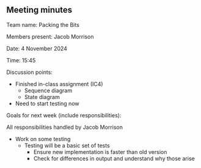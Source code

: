 ## Meeting minutes

Team name: Packing the Bits

Members present: Jacob Morrison

Date: 4 November 2024

Time: 15:45

Discussion points: 

* Finished in-class assignment (IC4)
  * Sequence diagram
  * State diagram
* Need to start testing now

Goals for next week (include responsibilities):

All responsibilities handled by Jacob Morrison

* Work on some testing
  * Testing will be a basic set of tests
    * Ensure new implementation is faster than old version
    * Check for differences in output and understand why those arise
